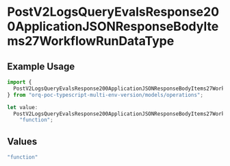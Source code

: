# PostV2LogsQueryEvalsResponse200ApplicationJSONResponseBodyItems27WorkflowRunDataType

## Example Usage

```typescript
import {
  PostV2LogsQueryEvalsResponse200ApplicationJSONResponseBodyItems27WorkflowRunDataType,
} from "orq-poc-typescript-multi-env-version/models/operations";

let value:
  PostV2LogsQueryEvalsResponse200ApplicationJSONResponseBodyItems27WorkflowRunDataType =
    "function";
```

## Values

```typescript
"function"
```